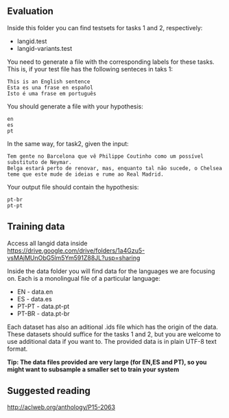 ## Evaluation

Inside this folder you can find testsets for tasks 1 and 2, respectively:

- langid.test
- langid-variants.test

You need to generate a file with the corresponding labels for these tasks. This is, if your 
test file has the following senteces in taks 1:

```
This is an English sentence
Esta es una frase en español
Isto é uma frase em português
```

You should generate a file with your hypothesis:
```
en
es
pt
```

In the same way, for task2, given the input:

```
Tem gente no Barcelona que vê Philippe Coutinho como um possível substituto de Neymar. 
Belga estará perto de renovar, mas, enquanto tal não sucede, o Chelsea teme que este mude de ideias e rume ao Real Madrid.
```

Your output file should contain the hypothesis:
```
pt-br
pt-pt
```



## Training data

Access all langid data inside https://drive.google.com/drive/folders/1a4Gzu5-vsMAjMUnObG5lm5Ym591Z88JL?usp=sharing

Inside the data folder you will find data for the languages we are focusing on. Each is a monolingual file of a particular language:

* EN - data.en
* ES - data.es
* PT-PT - data.pt-pt
* PT-BR - data.pt-br

Each dataset has also an aditional .ids file which has the origin of the data. These datasets should suffice for the tasks 1 and 2, but
you are welcome to use additional data if you want to. The provided data is in plain UTF-8 text format.

**Tip: The data files provided are very large (for EN,ES and PT), so you might want to subsample a smaller set to train your system**

## Suggested reading

http://aclweb.org/anthology/P15-2063

